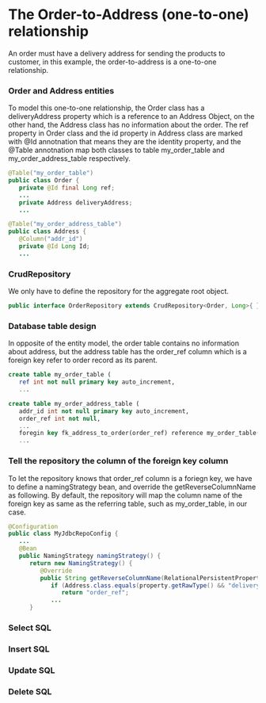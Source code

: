 # The Order-to-Address (one-to-one) relationship

An order must have a delivery address for sending the products to customer, in this example, the order-to-address is a one-to-one relationship.

### Order and Address entities

To model this one-to-one relationship, the Order class has a deliveryAddress property which is a reference to an Address Object, on the other hand, the Address class has no information about the order. The ref property in Order class and the id property in Address class are marked with @Id annotnation that means they are the identity property, and the @Table annotnation map both classes to table my_order_table and my_order_address_table respectively.

```Java
@Table("my_order_table")
public class Order {
   private @Id final Long ref;
   ...
   private Address deliveryAddress;
   ...  
```

```Java
@Table("my_order_address_table")
public class Address {
   @Column("addr_id")
   private @Id Long Id;
   ...
```

### CrudRepository

We only have to define the repository for the aggregate root object.

```Java
public interface OrderRepository extends CrudRepository<Order, Long>{ }
```

### Database table design

In opposite of the entity model, the order table contains no information about address, but the address table has the order_ref column which is a foreign key refer to order record as its parent.

```sql
create table my_order_table (
   ref int not null primary key auto_increment,
   ...
```

```sql
create table my_order_address_table (
   addr_id int not null primary key auto_increment,
   order_ref int not null,
   ...
   foregin key fk_address_to_order(order_ref) reference my_order_table(ref)
   ...
```

### Tell the repository the column of the foreign key column

To let the repository knows that order_ref column is a foriegn key, we have to define a namingStrategy bean, and override the getReverseColumnName as following. By default, the repository will map the column name of the foreign key as same as the referring table, such as my_order_table, in our case.

```java
@Configuration
public class MyJdbcRepoConfig {
   ...
   @Bean
   public NamingStrategy namingStrategy() {
      return new NamingStrategy() {
         @Override
         public String getReverseColumnName(RelationalPersistentProperty property) {
            if (Address.class.equals(property.getRawType() && "deliveryAddress".equals(property.getName())) {
               return "order_ref";
            ...
      }
```


### Select SQL

### Insert SQL

### Update SQL

### Delete SQL

